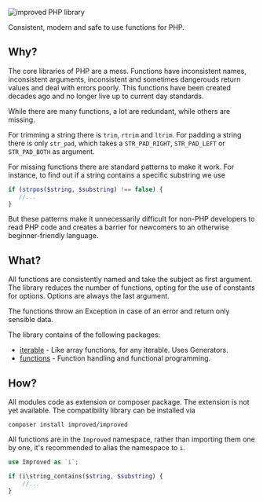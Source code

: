 ![improved PHP library](https://user-images.githubusercontent.com/100821/46372249-e5eb7500-c68a-11e8-801a-2ee57da3e5e3.png)

Consistent, modern and safe to use functions for PHP.

## Why?

The core libraries of PHP are a mess. Functions have inconsistent names, inconsistent arguments, inconsistent and
sometimes dangerouds return values and deal with errors poorly. This functions have been created decades ago and no
longer live up to current day standards.

While there are many functions, a lot are redundant, while others are missing.

For trimming a string there is `trim`, `rtrim` and `ltrim`. For padding a string there is only `str_pad`, which takes
a `STR_PAD_RIGHT`, `STR_PAD_LEFT` or `STR_PAD_BOTH` as argument.

For missing functions there are standard patterns to make it work. For instance, to find out if a string contains a
specific substring we use

```php
if (strpos($string, $substring) !== false) {
   //...
}
```

But these patterns make it unnecessarily difficult for non-PHP developers to read PHP code and creates a barrier for
newcomers to an otherwise beginner-friendly language.

## What?

All functions are consistently named and take the subject as first argument. The library reduces the number of
functions, opting for the use of constants for options. Options are always the last argument.

The functions throw an Exception in case of an error and return only sensible data.

The library contains of the following packages:

* [iterable](https://github.com/improved-php-library/iterable) - Like array functions, for any iterable. Uses
    Generators.
* [functions](https://github.com/improved-php-library/functions) - Function handling and functional programming.

## How?

All modules code as extension or composer package. The extension is not yet available. The compatibility library can be
installed via

    composer install improved/improved

All functions are in the `Improved` namespace, rather than importing them one by one, it's recommended to alias the
namespace to `i`.

```php
use Improved as `i`;

if (i\string_contains($string, $substring) {
    //...
}
```

